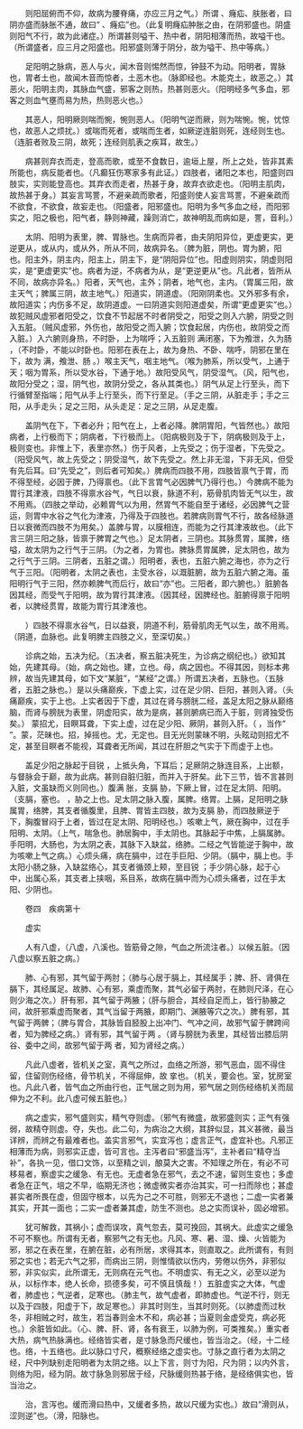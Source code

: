 <!-- { "loadSidebar": true } -->
　　则阳屈俯而不仰，故病为腰脊痛，亦应三月之气。）所谓 、癃疝、肤胀者，曰阴亦盛而脉胀不通，故曰“ 、癃疝”也。（此复明癃疝肿胀之由，在阴邪盛也。阴盛则阳气不行，故为此诸症。）所谓甚则嗌干、热中者，阴阳相薄而热，故嗌干也。（所谓盛者，应三月之阳盛也。阳邪盛则薄于阴分，故为嗌干、热中等病。）

　　足阳明之脉病，恶人与火，闻木音则惕然而惊，钟鼓不为动。阳明者，胃脉也，胃者土也，故闻木音而惊者，土恶木也。（脉即经也。木能克土，故恶之。）其恶火，阳明主肉，其脉血气盛，邪客之则热，热甚则恶火。（阳明经多气多血，邪客之则血气壅而易为热，热则恶火也。）

　　其恶人，阳明厥则喘而惋，惋则恶人。（阳明气逆而厥，则为喘惋。惋，忧惊也，故恶人之烦扰。）或喘而死者，或喘而生者，如厥逆连脏则死，连经则生也。（连脏者败及三阴，故死；连经则肌表之疾耳，故生。）

　　病甚则弃衣而走，登高而歌，或至不食数日，逾垣上屋，所上之处，皆非其素所能也，病反能者也。（凡癫狂伤寒家多有此证。）四肢者，诸阳之本也，阳盛则四肢实，实则能登高也。其弃衣而走者，热甚于身，故弃衣欲走也。（阳明主肌肉，故热甚于身。）其妄言骂詈，不避亲疏而歌者，阳盛则使人妄言骂詈，不避亲疏而不欲食，不欲食，故妄走也。（阳盛者，阳邪盛也。阳明为多气多血之经，而阳邪实之，阳之极也，阳气者，静则神藏，躁则消亡，故神明乱而病如是，詈，音利。）

　　太阴、阳明为表里，脾、胃脉也。生病而异者，由夫阴阳异位，更虚更实，更逆更从，或从内，或从外，所从不同，故病异名。（脾为脏，阴也。胃为腑，阳也。阳主外，阴主内，阳主上，阴主下，是“阴阳异位”也。阳虚则阴实，阴虚则阳实，是“更虚更实”也。病者为逆，不病者为从，是“更逆更从”也。凡此者，皆所从不同，故病亦异名。）阳者，天气也，主外；阴者，地气也，主内。（胃属三阳，故主天气；脾属三阴，故主地气。）阳道实，阴道虚。（阳刚阴柔也。又外邪多有余，故阳道实；内伤多不足，故阴道虚。一曰阴道实则阳道虚矣，所谓“更虚更实”也。）故犯贼风虚邪者阳受之，饮食不节起居不时者阴受之，阳受之则入六腑，阴受之则入五脏。（贼风虚邪，外伤也，故阳受之而入腑；饮食起居，内伤也，故阴受之而入脏。）入六腑则身热，不时卧，上为喘呼；入五脏则 满闭塞，下为飧泄，久为肠 ，（不时卧，不能以时卧也。阳邪在表在上，故为身热、不卧、喘呼，阴邪在里在下，故为 满，飧泄、肠 。）喉主天气，咽主地气。（喉为肺系，所以受气，上通于天；咽为胃系，所以受水谷，下通于地。）故阳受风气，阴受湿气。（风，阳气也，故阳分受之；湿，阴气也，故阴分受之，各从其类也。）阴气从足上行至头，而下行循臂至指端；阳气从手上行至头，而下行至足。（手之三阴，从脏走手；手之三阳，从手走头；足之三阳，从头走足：足之三阴，从足走腹。

　　盖阴气在下，下者必升；阳气在上，上者必降。脾阴胃阳，气皆然也。）故阳病者，上行极而下；阴病者，下行极而上。（阳病极则及于下，阴病极则及于上，极则变也。非惟上下，表里亦然。）伤于风者，上先受之；伤于湿者，下先受之。（阳受风气，故上先受之；阴受湿气，故下先受之。然上非无湿，下非无风，但受有先后耳。曰“先受之”，则后者可知矣。）脾病而四肢不用，四肢皆禀气于胃，而不得至经，必因于脾，乃得禀也。（此下言胃气必因脾气乃得行也。）今脾病不能为胃行其津液，四肢不得禀水谷气，气日以衰，脉道不利，筋骨肌肉皆无气以生，故不用焉。（四肢之举动，必赖胃气以为用，然胃气不能自至于诸经，必因脾气之营运，则胃中水谷之气化为津液，乃得及于四肢也。若脾病则胃气不行，故各经脉道日以衰微而四肢不为用矣。）盖脾与胃，以膜相连，而能为之行其津液故也。（此下言三阴三阳之脉，皆禀于脾胃之气也。）足太阴者，三阴也。其脉贯胃，属脾，络嗌，故太阴为之行气于三阴。（为之者，为胃也。脾脉贯胃属脾，足太阴也，故为之行气于三阴。三阴者，五脏之谓。）阳明者，表也，五脏六腑之海也，亦为之行气于三阳。（阳明者，太阴之表也，主受水谷，以溉脏腑，故为五脏六腑之海。虽阳明行气于三阳，然亦赖脾气而后行，故曰“亦”也。三阳者，即六腑也。）脏腑各因其经，而受气于阳明，故为胃行其津液。（因其经，因脾经也。脏腑得禀于阳明者，以脾经贯胃，故能为胃行其津液也。

　　）四肢不得禀水谷气，日以益衰，阴道不利，筋骨肌肉无气以生，故不用焉。（阴道，血脉也。此复明脾主四肢之义，至深切矣。）

　　诊病之始，五决为纪。（五决者，察五脏决死生，为诊病之纲纪也。）欲知其始，先建其母。（始，病之始也。建，立也。母，病之因也。不得其因，则标本弗辨，故当先建其母，如下文“某脏”，“某经”之谓。）所谓五决者，五脉也。（五脉者，五脏之脉也。）是以头痛巅疾，下虚上实，过在足少阴、巨阳，甚则入肾。（头痛巅疾，实于上也。上实者因于下虚，其过在肾与膀胱二经，盖足太阳之脉从巅络脑，而肾与膀胱为表里，阴虚阳实，故为是病，甚则腑病已而入于脏，则肾独受伤矣。） 蒙招尤，目瞑耳聋，下实上虚，过在足少阳、厥阴，甚则入肝。（ ，当作“ ”。蒙，茫昧也。招，掉摇也。尤，无定也。目无光则蒙昧不明，头眩动则招尤不定，甚至目瞑者不能视，耳聋者无所闻，其过在肝胆之气实于下而虚于上也。

　　盖足少阳之脉起于目锐 ，上抵头角，下耳后；足厥阴之脉连目系，上出额，与督脉会于巅，故为此病。甚则自脏归脏，而并入于肝矣。此下三节，皆不言甚则入脏，文虽缺而义则同也。）腹满 胀，支膈 胁，下厥上冒，过在足太阴、阳明。（支膈，塞也。 ，胁之上也。足太阴之脉入腹，属脾。络胃。上膈，足阳明之脉属胃，络脾，其支者循腹里，且脾、胃皆主四肢，故为支膈 胁，而四肢厥逆于下，胸腹冒闷于上者，皆过在足太阴、阳明经也。）咳嗽上气，厥在胸中，过在手阳明、太阴。（上气，喘急也。肺居胸中，手太阴也。其脉起于中焦，上膈属肺。手阳明，大肠也，为太阴之表，其脉下入缺盆，络肺。二经之气皆能逆于胸中，故为咳嗽上气之病。）心烦头痛，病在膈中，过在手巨阳、少阴。（膈中，膈上也。手太阳小肠之脉，入缺盆络心，其支者循颈上颊，至目锐 ；手少阴心脉，起于心中，出属心系，其支者上挟咽，系目系，故病在膈中而为心烦头痛者，过在手太阳、少阴也。

　　卷四　疾病第十

　　虚实

　　人有八虚，（八虚，八溪也。皆筋骨之隙，气血之所流注者。）以候五脏。（因八虚以察五脏之病。）

　　肺、心有邪，其气留于两肘；（肺与心居于膈上，其经属手；脾、肝、肾俱在膈下，其经属足。故肺、心有邪，乘虚而聚，其气必留于两肘，在肺则尺泽，在心则少海之次。）肝有邪，其气留于两腋；（肝与胆合，其经自足而上，皆行胁腋之间，故肝邪乘虚而聚者，其气当留于两腋，即期门、渊腋等穴之次。）脾有邪，其气留于两髀；（脾与胃合，其脉皆自胫股上出冲门、气冲之间，故邪气留于髀跨间者，知为脾经之病。）肾有邪，其气留于两 。（肾与膀胱为表里，其经皆出膝后阴谷、委中之间，故邪气留于两 者，知为肾经之病。）

　　凡此八虚者，皆机关之室，真气之所过，血络之所游，邪气恶血，固不得住留，住留则伤经络，骨节机关，不得屈伸，故 挛也。（机关，要会也。室，犹房室也。凡此八者，皆气血之所由行也，正气居之则为用，邪气居之则伤经络机关而屈伸为之不利。此八虚可候五脏也。）

　　病之虚实，邪气盛则实，精气夺则虚。（邪气有微盛，故邪盛则实；正气有强弱，故精夺则虚。夺，失也。此二句，为病治之大纲，其辞似显，其义甚微，最当详辨，而辨之有最难者也。盖实言邪气，实宜泻也；虚言正气，虚宜补也。凡邪正相薄而为病，则邪实正虚，皆可言也。主泻者曰“邪盛当泻”，主补者曰“精夺当补”，各执一见，借口文饰，以至精之训，酿莫大之害。不知理之所在，有必不可移易者，察虚实之缓急、有无也。无虚者急在邪气，去之不速，留则生变也；多虚者急在正气，培之不早，临期无济也；微虚微实者亦治其实，可一扫而除也；甚虚甚实者所畏在虚，但固守根本，以先为己之不可胜，则邪无不退也；二虚一实者兼其实，开其一面也；二实一虚者兼其虚，防生不测也。总之实而误补，固必增邪。

　　犹可解救，其祸小；虚而误攻，真气忽去，莫可挽回，其祸大。此虚实之缓急不可不察也。所谓有无者，察邪气之有无也。凡风、寒、暑、湿、燥、火皆能为邪，邪之在表在里，在腑在脏，必有所居，求得其本，则直取之。此所谓有，有则邪之实也；若无六气之邪，而病出三阴，则惟情欲以伤内，劳倦以伤外，非邪似邪，非实似实，此所谓无，无则病在元气也。不明虚实、有无之义，必至以逆为从，以标作本，绝人长命，损德多矣，可不慎且慎哉！）五脏虚实之大体，气虚者，肺虚也；气逆者，足寒也。（肺主气，故气虚者，即肺虚也。气逆不行，则无以及于四肢，阳虚于下，故足寒也。）非其时则生，当其时则死。（以肺虚而过秋冬，非相贼之时，故生，若当春则金木不和，病必甚；当夏则金虚受克，病必死也。）余脏皆如此。（心、脾、肝、肾，各有衰王，以肺为例，可类推矣。）重实者大热，病气热脉满也。经络皆实者，是寸脉急而尺缓也，皆当治之。（经，十二经也。络，十五络也。此以脉口寸尺，概察经络之虚实也。寸脉之直行者为太阴之经，尺中列缺别走阳明者为太阴之络。以上下言，则寸为阳，尺为阴；以内外言，则络为阳，经为阴。故寸脉急则邪居于经，尺脉缓则热甚于络，是经络俱实也，皆当治之。

　　治，言泻也。缓而滑曰热中，又缓者多热，故以尺缓为实也。）故曰“滑则从，涩则逆”也。（滑，阳脉也。

